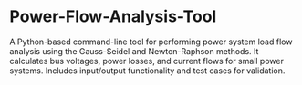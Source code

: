 # Power-Flow-Analysis-Tool
A Python-based command-line tool for performing power system load flow analysis using the Gauss-Seidel and Newton-Raphson methods. It calculates bus voltages, power losses, and current flows for small power systems. Includes input/output functionality and test cases for validation.
